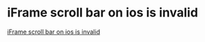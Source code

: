 # iFrame scroll bar on ios is invalid
[iFrame scroll bar on ios is invalid](https://aiwithcloud.com/2022/09/19/iframe_scroll_bar_on_ios_is_invalid/)